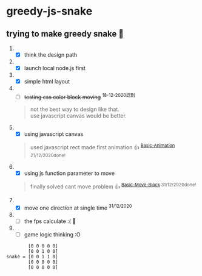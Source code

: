 # greedy-js-snake

## trying to make greedy snake :snake:
1. - [x] think the design path
2. - [x] launch local node.js first
3. - [x] simple html layout
4. - [ ] ~~testing css color block moving~~ <sup>18-12-2020諗到</sup>
    > not the best way to design like that.  
    > use javascript canvas would be better.  
4. - [x] using javascript canvas
    > used javascript rect made first animation :+1: <sup>[Basic-Animation](https://github.com/Leesinbaka/greedy-js-snake/blob/main/Basic-Animation.md) 21/12/2020done!</sup>
5. - [x] using js function parameter to move
    > finally solved cant move problem :+1: <sup>[Basic-Move-Block](https://github.com/Leesinbaka/greedy-js-snake/blob/main/Basic-Anime-With-AddEventListener.md) 31/12/2020done!</sup>
6. - [x] move one direction at single time <sup>31/12/2020</sup>
7. - [ ] the fps calculate :( :slightly_smiling_face:    
20. - [ ] game logic thinking :O  
```
        [0 0 0 0 0]  
        [0 0 1 0 0]  
snake = [0 0 1 1 0]  
        [0 0 0 0 0]  
        [0 0 0 0 0]
```
